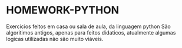 # HOMEWORK-PYTHON
Exercicios feitos em casa ou sala de aula, da linguagem python
São algoritimos antigos, apenas para feitos didaticos, atualmente algumas logicas utilizadas não são muito viáveis.
